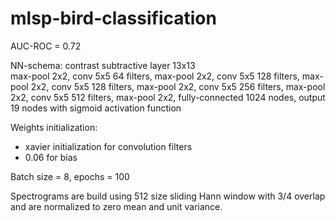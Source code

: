 # mlsp-bird-classification

AUC-ROC = 0.72

NN-schema:
  contrast subtractive layer 13x13</br>
  max-pool 2x2, 
  conv 5x5 64 filters,
  max-pool 2x2,
  conv 5x5 128 filters,
  max-pool 2x2,
  conv 5x5 128 filters,
  max-pool 2x2,
  conv 5x5 256 filters,
  max-pool 2x2,
  conv 5x5 512 filters,
  max-pool 2x2,
  fully-connected 1024 nodes,
  output 19 nodes with sigmoid activation function

Weights initialization: 
  - xavier initialization for convolution filters
  - 0.06 for bias

Batch size = 8, epochs = 100

Spectrograms are build using 512 size sliding Hann window with 3/4 overlap and are normalized to zero mean and unit variance.
